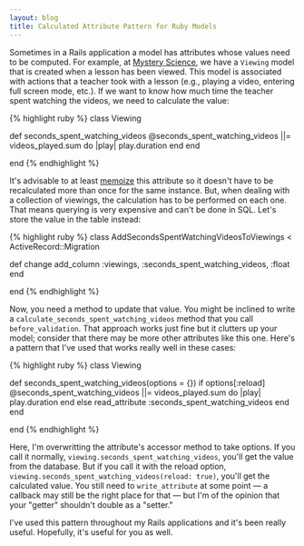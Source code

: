 ```yaml
---
layout: blog
title: Calculated Attribute Pattern for Ruby Models
---
```


Sometimes in a Rails application a model has attributes whose values need to be computed. For example, at [Mystery Science][1], we have a `Viewing` model that is created when a lesson has been viewed. This model is associated with actions that a teacher took with a lesson (e.g., playing a video, entering full screen mode, etc.). If we want to know how much time the teacher spent watching the videos, we need to calculate the value:

{% highlight ruby %}
class Viewing

  def seconds_spent_watching_videos
    @seconds_spent_watching_videos ||= videos_played.sum do |play|
      play.duration
    end
  end

end
{% endhighlight %}

It's advisable to at least [memoize][2] this attribute so it doesn't have to be recalculated more than once for the same instance. But, when dealing with a collection of viewings, the calculation has to be performed on each one. That means querying is very expensive and can't be done in SQL. Let's store the value in the table instead:

{% highlight ruby %}
class AddSecondsSpentWatchingVideosToViewings < ActiveRecord::Migration

  def change
    add_column :viewings, :seconds_spent_watching_videos, :float
  end

end
{% endhighlight %}

Now, you need a method to update that value. You might be inclined to write a `calculate_seconds_spent_watching_videos` method that you call `before_validation`. That approach works just fine but it clutters up your model; consider that there may be more other attributes like this one. Here's a pattern that I've used that works really well in these cases:

{% highlight ruby %}
class Viewing

  def seconds_spent_watching_videos(options = {})
    if options[:reload]
      @seconds_spent_watching_videos ||= videos_played.sum do |play|
        play.duration
      end
    else
      read_attribute :seconds_spent_watching_videos
    end
  end

end
{% endhighlight %}

Here, I'm overwritting the attribute's accessor method to take options. If you call it normally, `viewing.seconds_spent_watching_videos`, you'll get the value from the database. But if you call it with the reload option, `viewing.seconds_spent_watching_videos(reload: true)`, you'll get the calculated value. You still need to `write_attribute` at some point — a callback may still be the right place for that — but I'm of the opinion that your "getter" shouldn't double as a "setter."

I've used this pattern throughout my Rails applications and it's been really useful. Hopefully, it's useful for you as well.

[1]: http://mysteryscience.com
[2]: http://www.justinweiss.com/blog/2014/07/28/4-simple-memoization-patterns-in-ruby-and-one-gem/
